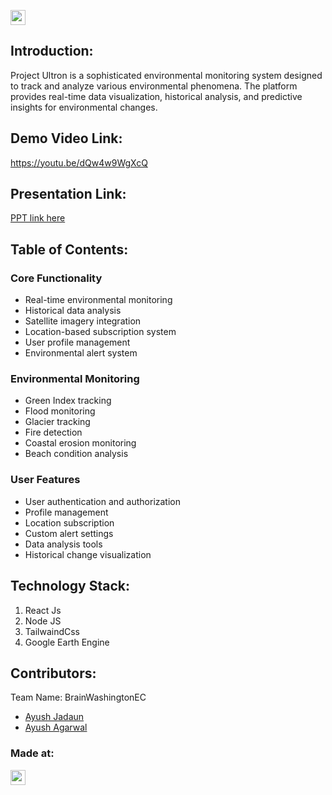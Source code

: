 <a href="https://hack36.com"> <img src="https://i.postimg.cc/FFwvfkGk/built-at-hack36.png" height=24px> </a>


## Introduction:
  Project Ultron is a sophisticated environmental monitoring system designed to track and analyze various environmental phenomena. The platform provides real-time data visualization, historical analysis, and predictive insights for environmental changes.
  
## Demo Video Link:
  <a href="https://youtu.be/dQw4w9WgXcQ">https://youtu.be/dQw4w9WgXcQ</a>
  
## Presentation Link:
  <a href="https://bit.ly/hack36_24_ppt"> PPT link here </a>
  
  
## Table of Contents:

### Core Functionality
- Real-time environmental monitoring
- Historical data analysis
- Satellite imagery integration
- Location-based subscription system
- User profile management
- Environmental alert system

### Environmental Monitoring
- Green Index tracking
- Flood monitoring
- Glacier tracking
- Fire detection
- Coastal erosion monitoring
- Beach condition analysis

### User Features
- User authentication and authorization
- Profile management
- Location subscription
- Custom alert settings
- Data analysis tools
- Historical change visualization

## Technology Stack:
  1) React Js
  2) Node JS
  3) TailwaindCss
  4) Google Earth Engine
  

## Contributors:

Team Name: BrainWashingtonEC

* [Ayush Jadaun](https://github.com/ayush-jadaun)
* [Ayush Agarwal](https://github.com/ayushagr101)



### Made at:
<a href="https://hack36.com"> <img src="https://i.postimg.cc/FFwvfkGk/built-at-hack36.png" height=24px> </a>